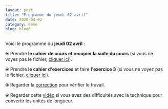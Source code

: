 ```yaml
---
layout: post
title: "Programme du jeudi 02 avril"
date: 2020-04-02
category: 6eme
blog: blog6
---
```


Voici le programme du <b>jeudi 02 avril</b> :

⦿ Prendre <strong>le cahier de cours et recopier la suite du cours</strong> (si vous ne voyez pas le fichier, <a href="/cours/6eme/6eme_chapitre_7_périmètre_aire_2.pdf">cliquer ici</a>). 

<object data="/cours/6eme/6eme_chapitre_7_périmètre_aire_2.pdf" width="100%" height="500" type='application/pdf'></object>

⦿ Prendre <strong>le cahier d'exercices</strong> et faire <strong>l'exercice 3</strong> (si vous ne voyez pas le fichier, <a href="/exercices/6eme/6eme_exercices_jeudi_02_avril_2020.pdf">cliquer ici</a>). 

<object data="/exercices/6eme/6eme_exercices_jeudi_02_avril_2020.pdf" width="100%" height="500" type='application/pdf'></object>

⦿ Regarder la <a class="correction" href="/exercices/6eme/6eme_exercices_jeudi_02_avril_2020_corrections.pdf">correction</a> pour vérifier le travail.

⦿ Regarder cette <a class="video" href="https://youtu.be/a6rFbX2eRx4">vidéo</a> si vous avez des difficultés avec la technique pour convertir les unités de longueur.
